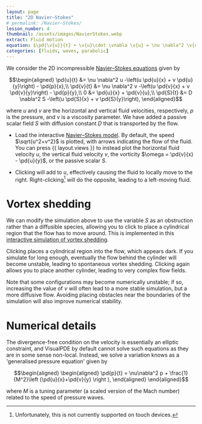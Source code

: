 ```yaml
---
layout: page
title: "2D Navier–Stokes"
# permalink: /Navier–Stokes/
lesson_number: 4
thumbnail: /assets/images/NavierStokes.webp
extract: Fluid motion
equation: $\pd{\v{u}}{t} + \v{u}\cdot \vnabla \v{u} = \nu \nabla^2 \v{u} - \vnabla p,$ $\vnabla \cdot \v{u} = 0$
categories: [fluids, waves, parabolic]
---
```



We consider the 2D incompressible [Navier–Stokes equations](https://en.wikipedia.org/wiki/Navier%E2%80%93Stokes_equations) given by

$$\begin{aligned}
      \pd{u}{t} &= \nu \nabla^2 u -\left(u  \pd{u}{x} + v  \pd{u}{y}\right) -  \pd{p}{x},\\
      \pd{v}{t} &= \nu \nabla^2 v -\left(u  \pd{v}{x} + v  \pd{v}{y}\right) -  \pd{p}{y},\\
     0 &= \pd{u}{x} + \pd{v}{u},\\
      \pd{S}{t} &= D \nabla^2 S -\left(u  \pd{S}{x} + v  \pd{S}{y}\right),
    \end{aligned}$$

where $u$ and $v$ are the horizontal and vertical fluid velocities, respectively, $p$ is the pressure, and $\nu$ is a viscosity parameter. We have added a passive scalar field $S$ with diffusion constant $D$ that is transported by the flow.

* Load the interactive [Navier–Stokes model](/sim/?preset=NavierStokes). By default, the speed $\sqrt{u^2+v^2}$ is plotted, with arrows indicating the flow of the fluid. You can press {{ layout.views }} to instead plot the horizontal fluid velocity $u$, the vertical fluid velocity $v$, the vorticity $\omega = \pd{v}{x} - \pd{u}{y}$, or the passive scalar $S$.

* Clicking will add to $u$, effectively causing the fluid to locally move to the right. Right-clicking[^1] will do the opposite, leading to a left-moving fluid.

# Vortex shedding

We can modify the simulation above to use the variable $S$ as an obstruction rather than a diffusible species, allowing you to click to place a cylindrical region that the flow has to move around. This is implemented in this [interactive simulation of vortex shedding](/sim/?preset=NavierStokesFlowCylinder).

Clicking places a cylindrical region into the flow, which appears dark. If you simulate for long enough, eventually the flow behind the cylinder will become unstable, leading to spontaneous vortex shedding. Clicking again allows you to place another cylinder, leading to very complex flow fields.

Note that some configurations may become numerically unstable; if so, increasing the value of $\nu$ will often lead to a more stable simulation, but a more diffusive flow. Avoiding placing obstacles near the boundaries of the simulation will also improve numerical stability.


# Numerical details

The divergence-free condition on the velocity is essentially an elliptic constraint, and VisualPDE by default cannot solve such equations as they are in some sense non-local. Instead, we solve a variation knows as a 'generalised pressure equation' given by

$$\begin{aligned}
\begin{aligned}
     \pd{p}{t} = \nu\nabla^2 p + \frac{1}{M^2}\left (\pd{u}{x}+\pd{v}{y} \right ),    \end{aligned}
    \end{aligned}$$

where $M$ is a tuning parameter (a scaled version of the Mach number) related to the speed of pressure waves.

[^1]: Unfortunately, this is not currently supported on touch devices.